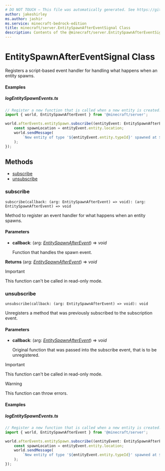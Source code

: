 ```yaml
---
# DO NOT TOUCH — This file was automatically generated. See https://github.com/mojang/minecraftapidocsgenerator to modify descriptions, examples, etc.
author: jakeshirley
ms.author: jashir
ms.service: minecraft-bedrock-edition
title: minecraft/server.EntitySpawnAfterEventSignal Class
description: Contents of the @minecraft/server.EntitySpawnAfterEventSignal class.
---
```

# EntitySpawnAfterEventSignal Class

Registers a script-based event handler for handling what happens when an entity spawns.

#### Examples
##### ***logEntitySpawnEvents.ts***
```typescript
// Register a new function that is called when a new entity is created.
import { world, EntitySpawnAfterEvent } from '@minecraft/server';

world.afterEvents.entitySpawn.subscribe((entityEvent: EntitySpawnAfterEvent) => {
    const spawnLocation = entityEvent.entity.location;
    world.sendMessage(
        `New entity of type '${entityEvent.entity.typeId}' spawned at ${spawnLocation.x}, ${spawnLocation.y}, ${spawnLocation.z}!`,
    );
});
```

## Methods
- [subscribe](#subscribe)
- [unsubscribe](#unsubscribe)

### **subscribe**
`
subscribe(callback: (arg: EntitySpawnAfterEvent) => void): (arg: EntitySpawnAfterEvent) => void
`

Method to register an event handler for what happens when an entity spawns.

#### **Parameters**
- **callback**: (arg: [*EntitySpawnAfterEvent*](EntitySpawnAfterEvent.md)) => *void*
  
  Function that handles the spawn event.

**Returns** (arg: [*EntitySpawnAfterEvent*](EntitySpawnAfterEvent.md)) => *void*

> [!IMPORTANT]
> This function can't be called in read-only mode.

### **unsubscribe**
`
unsubscribe(callback: (arg: EntitySpawnAfterEvent) => void): void
`

Unregisters a method that was previously subscribed to the subscription event.

#### **Parameters**
- **callback**: (arg: [*EntitySpawnAfterEvent*](EntitySpawnAfterEvent.md)) => *void*
  
  Original function that was passed into the subscribe event, that is to be unregistered.

> [!IMPORTANT]
> This function can't be called in read-only mode.

> [!WARNING]
> This function can throw errors.

#### Examples
##### ***logEntitySpawnEvents.ts***
```typescript
// Register a new function that is called when a new entity is created.
import { world, EntitySpawnAfterEvent } from '@minecraft/server';

world.afterEvents.entitySpawn.subscribe((entityEvent: EntitySpawnAfterEvent) => {
    const spawnLocation = entityEvent.entity.location;
    world.sendMessage(
        `New entity of type '${entityEvent.entity.typeId}' spawned at ${spawnLocation.x}, ${spawnLocation.y}, ${spawnLocation.z}!`,
    );
});
```
